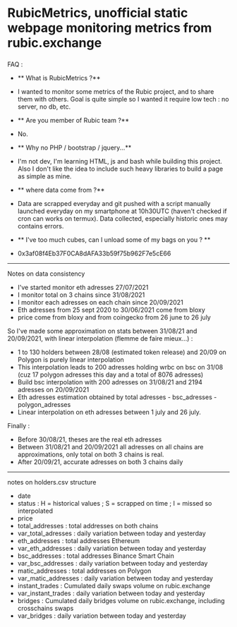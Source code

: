 # RubicMetrics, unofficial static webpage monitoring metrics from rubic.exchange

### 

FAQ :
* ** What is RubicMetrics ?**
* I wanted to monitor some metrics of the Rubic project, and to share them with others. Goal is quite simple so I wanted it require low tech : no server, no db, etc. 

* ** Are you member of Rubic team ?**
* No.

* ** Why no PHP / bootstrap / jquery...**
* I'm not dev, I'm learning HTML, js and bash while building this project. Also I don't like the idea to include such heavy libraries to build a page as simple as mine.

* ** where data come from ?** 
* Data are scrapped everyday and git pushed with a script manually launched everyday on my smartphone at 10h30UTC (haven't checked if cron can works on termux). Data collected, especially historic ones may contains errors.

* ** I've too much cubes, can I unload some of my bags on you ? **
* 0x3af08f4Eb37F0CA8dAFA33b59f75b962F7e5cE66
-----------------

Notes on data consistency

* I've started monitor eth adresses 27/07/2021
* I monitor total on 3 chains since 31/08/2021
* I monitor each adresses on each chain since 20/09/2021
* Eth adresses from 25 sept 2020 to 30/06/2021 come from bloxy
* price come from bloxy and from coingecko from 26 june to 26 july

So I've made some approximation on stats between 31/08/21 and 20/09/2021, with linear interpolation (flemme de faire mieux...) :
* 1 to 130 holders between 28/08 (estimated token release) and 20/09 on Polygon is purely linear interpolation
* This interpolation leads to 200 adresses holding wrbc on bsc on 31/08 (cuz 17 polygon adresses this day and a total of 8076 adresses)
* Build bsc interpolation with 200 adresses on 31/08/21 and 2194 adresses on 20/09/2021
* Eth adresses estimation obtained by total adresses - bsc_adresses - polygon_adresses
* Linear interpolation on eth adresses between 1 july and 26 july.

Finally :
* Before 30/08/21, theses are the real eth adresses
* Between 31/08/21 and 20/09/2021 all adresses on all chains are approximations, only total on both 3 chains is real.
* After 20/09/21, accurate adresses on both 3 chains daily

-----------------

notes on holders.csv structure

* date
* status : H = historical values ; S = scrapped on time ; I = missed so interpolated
* price
* total_addresses : total addresses on both chains
* var_total_adresses : daily variation between today and yesterday
* eth_addresses : total addresses Ethereum
* var_eth_addresses : daily variation between today and yesterday
* bsc_addresses : total addresses Binance Smart Chain
* var_bsc_addresses : daily variation between today and yesterday
* matic_addresses : total addresses on Polygon
* var_matic_addresses : daily variation between today and yesterday
* instant_trades : Cumulated daily swaps volume on rubic.exchange
* var_instant_trades : daily variation between today and yesterday
* bridges : Cumulated daily bridges volume on rubic.exchange, including crosschains swaps
* var_bridges : daily variation between today and yesterday



